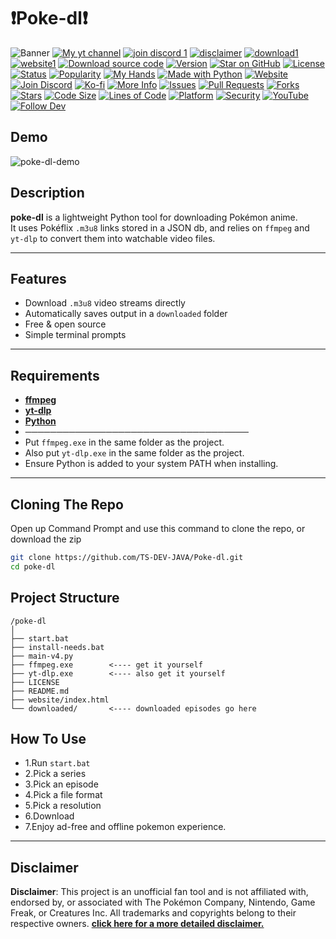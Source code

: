 # ❗Poke-dl❗️

![Banner](https://files.catbox.moe/cyrinw.png)
[![My yt channel](https://img.icons8.com/color/48/000000/youtube-play.png)](https://example.com)
[![join discord 1](https://img.icons8.com/color/48/000000/discord-logo.png)](https://discord.gg/idk) 
[![disclaimer](https://img.icons8.com/color/48/000000/error--v1.png)](https://ts-dev-java.github.io/Poke-dl/website/web-disclaimer.html)
[![download1](https://img.icons8.com/color/48/000000/download--v1.png)](https://idk.com)
[![website1](https://img.icons8.com/color/48/000000/internet--v1.png)](https://ts-dev-java.github.io/Poke-dl/website/index.html)
[![Download source code](https://img.shields.io/badge/Download-Source-success?style=for-the-badge&logo=github)](https://github.com/yourusername/poke-dl/releases/latest)
[![Version](https://img.shields.io/badge/Version-4.01-yellow?style=for-the-badge&logo=semver)](#)
[![Star on GitHub](https://img.shields.io/badge/Star-on%20GitHub-ff69b4?style=for-the-badge&logo=github)](https://github.com/ts-dev-java/poke-dl)
[![License](https://img.shields.io/badge/License-Apache%202.0-blue?style=for-the-badge&logo=apache)](https://www.apache.org/licenses/LICENSE-2.0)
[![Status](https://img.shields.io/badge/Status-Working-green?style=for-the-badge&logo=checkmarx)](#)
[![Popularity](https://img.shields.io/badge/Popularity-Rising-orange?style=for-the-badge&logo=trending-up)](#)
[![My Hands](https://img.shields.io/badge/My%20Hands-Hurting-red?style=for-the-badge&logo=hands-wash)](#)
[![Made with Python](https://img.shields.io/badge/Made%20with-Python-FFD43B?style=for-the-badge&logo=python&logoColor=3776AB)](#)
[![Website](https://img.shields.io/badge/Website-poke--dl.com-blue?style=for-the-badge&logo=google-chrome)](https://ts-dev-java.github.io/Poke-dl/website/Index.html)
[![Join Discord](https://img.shields.io/badge/Join-Discord-5865F2?logo=discord&style=for-the-badge)](https://discord.gg/your-invite)
[![Ko-fi](https://img.shields.io/badge/Ko--fi-Donate-ff5e5b?style=for-the-badge&logo=kofi)](https://ko-fi.com/yourusername)
[![More Info](https://img.shields.io/badge/More%20Info-Here-informational?style=for-the-badge&logo=readme)](https://your-info-link.com)
[![Issues](https://img.shields.io/github/issues/TS-DEV-JAVA/poke-dl?style=for-the-badge&logo=github)](https://github.com/TS-DEV-JAVA/poke-dl/issues)
[![Pull Requests](https://img.shields.io/github/issues-pr/TS-DEV-JAVA/poke-dl?style=for-the-badge&logo=git)](https://github.com/TS-DEV-JAVA/poke-dl/pulls)
[![Forks](https://img.shields.io/github/forks/TS-DEV-JAVA/poke-dl?style=for-the-badge&logo=fork)](https://github.com/TS-DEV-JAVA/poke-dl/fork)
[![Stars](https://img.shields.io/github/stars/TS-DEV-JAVA/poke-dl?style=for-the-badge&logo=github)](https://github.com/TS-DEV-JAVA/poke-dl/stargazers)
[![Code Size](https://img.shields.io/github/languages/code-size/TS-DEV-JAVA/poke-dl?style=for-the-badge)](https://github.com/TS-DEV-JAVA/poke-dl)
[![Lines of Code](https://img.shields.io/tokei/lines/github/TS-DEV-JAVA/poke-dl?style=for-the-badge)](https://github.com/TS-DEV-JAVA/poke-dl)
[![Platform](https://img.shields.io/badge/Platform-Windows-blue?style=for-the-badge&logo=windows)]()
[![Security](https://img.shields.io/badge/Security-Trusted-brightgreen?style=for-the-badge&logo=shield)]()
[![YouTube](https://img.shields.io/badge/Watch-Demo-red?style=for-the-badge&logo=youtube)](https://youtube.com/yourdemo)
[![Follow Dev](https://img.shields.io/badge/Follow-@TS--DEV--JAVA-blue?style=for-the-badge&logo=github)](https://github.com/TS-DEV-JAVA)
## Demo

![poke-dl-demo](https://files.catbox.moe/lzj5jz.webp)

## Description

**poke-dl** is a lightweight Python tool for downloading Pokémon anime.  
It uses Pokéflix `.m3u8` links stored in a JSON db, and relies on `ffmpeg` and `yt-dlp` to convert them into watchable video files.

---

## Features

- Download `.m3u8` video streams directly  
- Automatically saves output in a `downloaded` folder  
- Free & open source  
- Simple terminal prompts  

---

## Requirements

- [**ffmpeg**](https://github.com/TS-DEV-JAVA/Poke-dl/releases/download/1/ffmpeg.exe) 
- [**yt-dlp**]() 
- [**Python**](https://www.python.org/ftp/python/3.13.5/python-3.13.5-amd64.exe)
- ────────────────────────────────────
- Put `ffmpeg.exe` in the same folder as the project.
- Also put `yt-dlp.exe` in the same folder as the project.
- Ensure Python is added to your system PATH when installing.

---

## Cloning The Repo
Open up Command Prompt and use this command to clone the repo, or download the zip
```bash
git clone https://github.com/TS-DEV-JAVA/Poke-dl.git
cd poke-dl
```
## Project Structure

```text
/poke-dl
│
├── start.bat
├── install-needs.bat
├── main-v4.py
├── ffmpeg.exe        <---- get it yourself
├── yt-dlp.exe        <---- also get it yourself
├── LICENSE
├── README.md
├── website/index.html
└── downloaded/       <---- downloaded episodes go here
```
## How To Use
- 1.Run `start.bat`
- 2.Pick a series
- 3.Pick an episode
- 4.Pick a file format
- 5.Pick a resolution
- 6.Download
- 7.Enjoy ad-free and offline pokemon experience.

---
## Disclaimer

**Disclaimer**: This project is an unofficial fan tool and is not affiliated with, endorsed by, or associated with The Pokémon Company, Nintendo, Game Freak, or Creatures Inc. All trademarks and copyrights belong to their respective owners. [**click here for a more detailed disclaimer.**](https://ts-dev-java.github.io/Poke-dl/website/web-disclaimer.html)
